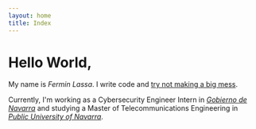 ```yaml
---
layout: home
title: Index
---
```


# Hello World,
My name is *Fermin Lassa*. I write code and [try not making a big mess](https://github.com/lassa97).

Currently, I'm working as a Cybersecurity Engineer Intern in [*Gobierno de Navarra*](https://www.navarra.es) 
and studying a Master of Telecommunications Engineering in [*Public University of Navarra*](https://www.unavarra.es).
